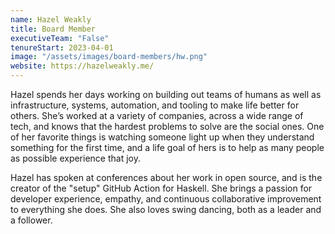 ```yaml
---
name: Hazel Weakly
title: Board Member
executiveTeam: "False"
tenureStart: 2023-04-01
image: "/assets/images/board-members/hw.png"
website: https://hazelweakly.me/
---
```

Hazel spends her days working on building out teams of humans as well as infrastructure, systems, automation, and tooling to make life better for others. She’s worked at a variety of companies, across a wide range of tech, and knows that the hardest problems to solve are the social ones. One of her favorite things is watching someone light up when they understand something for the first time, and a life goal of hers is to help as many people as possible experience that joy.

Hazel has spoken at conferences about her work in open source, and is the creator of the "setup" GitHub Action for Haskell. She brings a passion for developer experience, empathy, and continuous collaborative improvement to everything she does. She also loves swing dancing, both as a leader and a follower.
